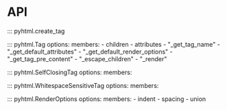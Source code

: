 # API

::: pyhtml.create_tag

::: pyhtml.Tag
    options:
      members:
        - children
        - attributes
        - "_get_tag_name"
        - "_get_default_attributes"
        - "_get_default_render_options"
        - "_get_tag_pre_content"
        - "_escape_children"
        - "_render"

::: pyhtml.SelfClosingTag
    options:
      members:

::: pyhtml.WhitespaceSensitiveTag
    options:
      members:

::: pyhtml.RenderOptions
    options:
      members:
        - indent
        - spacing
        - union
